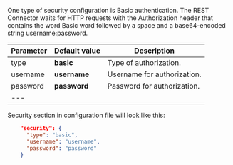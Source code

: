 
One type of security configuration is Basic authentication.
The REST Connector waits for HTTP requests with the Authorization header that contains the word Basic word followed by a space and a base64-encoded string username:password.

|**Parameter**|**Default value**|**Description**|
|:-|:-|-
| type               | **basic**                      | Type of authorization.      |
| username           | **username**                   | Username for authorization. |
| password           | **password**                   | Password for authorization. |
|---

Security section in configuration file will look like this: 

```json
    "security": {
      "type": "basic",
      "username": "username",
      "password": "password"
    }
```
